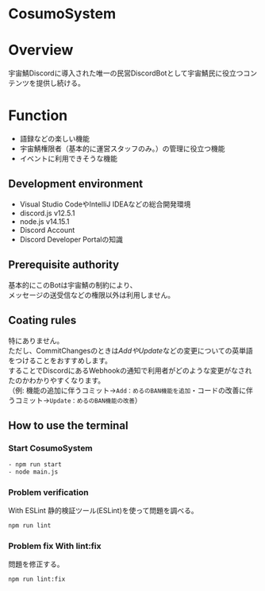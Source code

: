 # CosumoSystem

# Overview
宇宙鯖Discordに導入された唯一の民営DiscordBotとして宇宙鯖民に役立つコンテンツを提供し続ける。

# Function
- 語録などの楽しい機能
- 宇宙鯖権限者（基本的に運営スタッフのみ。）の管理に役立つ機能
- イベントに利用できそうな機能


## Development environment
- Visual Studio CodeやIntelliJ IDEAなどの総合開発環境
- discord.js v12.5.1
- node.js v14.15.1
- Discord Account
- Discord Developer Portalの知識

## Prerequisite authority
基本的にこのBotは宇宙鯖の制約により、  
メッセージの送受信などの権限以外は利用しません。

## Coating rules
特にありません。  
ただし、CommitChangesのときは*AddやUpdate*などの変更についての英単語をつけることをおすすめします。  
することでDiscordにあるWebhookの通知で利用者がどのような変更がなされたのかわかりやすくなります。  
（例: 機能の追加に伴うコミット→`Add：めるのBAN機能を追加`・コードの改善に伴うコミット→`Update：めるのBAN機能の改善`）

## How to use the terminal
### Start CosumoSystem
```bash
- npm run start  
- node main.js
```

### Problem verification
With ESLint
静的検証ツール(ESLint)を使って問題を調べる。
```bash
npm run lint
```

### Problem fix With lint:fix
問題を修正する。
```bash
npm run lint:fix
```
